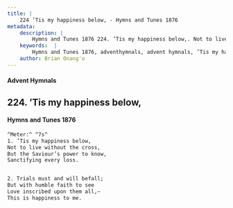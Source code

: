 ```yaml
---
title: |
    224 ’Tis my happiness below, - Hymns and Tunes 1876
metadata:
    description: |
        Hymns and Tunes 1876 224. ’Tis my happiness below,. Not to live without the cross, But the Saviour’s power to know, Sanctifying every loss. 
    keywords:  |
        Hymns and Tunes 1876, adventhymnals, advent hymnals, ’Tis my happiness below,, Not to live without the cross,, 
    author: Brian Onang'o
---
```


#### Advent Hymnals
## 224. ’Tis my happiness below,
####  Hymns and Tunes 1876

```txt
^Meter:^ ^7s^
1. ’Tis my happiness below,
Not to live without the cross,
But the Saviour’s power to know,
Sanctifying every loss.


2. Trials must and will befall;
But with humble faith to see
Love inscribed upon them all,—
This is happiness to me.
```
